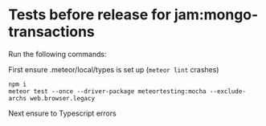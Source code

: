 # Tests before release for jam:mongo-transactions

Run the following commands:

First ensure .meteor/local/types is set up (`meteor lint` crashes)
```
npm i
meteor test --once --driver-package meteortesting:mocha --exclude-archs web.browser.legacy
```

Next ensure to Typescript errors
